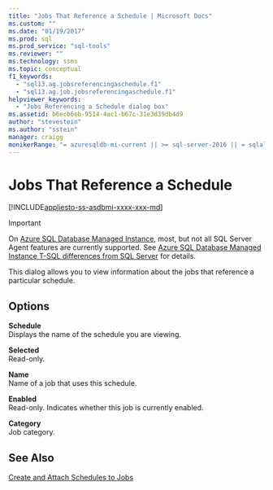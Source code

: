```yaml
---
title: "Jobs That Reference a Schedule | Microsoft Docs"
ms.custom: ""
ms.date: "01/19/2017"
ms.prod: sql
ms.prod_service: "sql-tools"
ms.reviewer: ""
ms.technology: ssms
ms.topic: conceptual
f1_keywords: 
  - "sql13.ag.jobsreferencingaschedule.f1"
  - "sql13.ag.job.jobsreferencingaschedule.f1"
helpviewer_keywords: 
  - "Jobs Referencing a Schedule dialog box"
ms.assetid: b6ecb6eb-9514-4ac1-b67c-31e3d39db4d9
author: "stevestein"
ms.author: "sstein"
manager: craigg
monikerRange: "= azuresqldb-mi-current || >= sql-server-2016 || = sqlallproducts-allversions"
---
```

# Jobs That Reference a Schedule
[!INCLUDE[appliesto-ss-asdbmi-xxxx-xxx-md](../../includes/appliesto-ss-asdbmi-xxxx-xxx-md.md)]

> [!IMPORTANT]  
> On [Azure SQL Database Managed Instance](https://docs.microsoft.com/azure/sql-database/sql-database-managed-instance), most, but not all SQL Server Agent features are currently supported. See [Azure SQL Database Managed Instance T-SQL differences from SQL Server](https://docs.microsoft.com/azure/sql-database/sql-database-managed-instance-transact-sql-information#sql-server-agent) for details.

This dialog allows you to view information about the jobs that reference a particular schedule.  
  
## Options  
**Schedule**  
Displays the name of the schedule you are viewing.  
  
**Selected**  
Read-only.  
  
**Name**  
Name of a job that uses this schedule.  
  
**Enabled**  
Read-only. Indicates whether this job is currently enabled.  
  
**Category**  
Job category.  
  
## See Also  
[Create and Attach Schedules to Jobs](../../ssms/agent/create-and-attach-schedules-to-jobs.md)  
  
